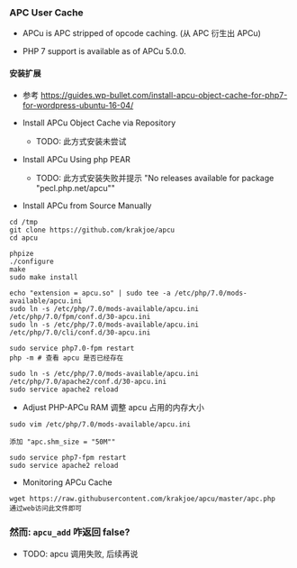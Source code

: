 ### APC User Cache
* APCu is APC stripped of opcode caching. (从 APC 衍生出 APCu)

* PHP 7 support is available as of APCu 5.0.0.


#### 安装扩展
* 参考 https://guides.wp-bullet.com/install-apcu-object-cache-for-php7-for-wordpress-ubuntu-16-04/

* Install APCu Object Cache via Repository
    * TODO: 此方式安装未尝试

* Install APCu Using php PEAR
    * TODO: 此方式安装失败并提示 "No releases available for package "pecl.php.net/apcu""

* Install APCu from Source Manually
```
cd /tmp
git clone https://github.com/krakjoe/apcu
cd apcu

phpize
./configure
make
sudo make install

echo "extension = apcu.so" | sudo tee -a /etc/php/7.0/mods-available/apcu.ini
sudo ln -s /etc/php/7.0/mods-available/apcu.ini /etc/php/7.0/fpm/conf.d/30-apcu.ini
sudo ln -s /etc/php/7.0/mods-available/apcu.ini /etc/php/7.0/cli/conf.d/30-apcu.ini

sudo service php7.0-fpm restart
php -m # 查看 apcu 是否已经存在

sudo ln -s /etc/php/7.0/mods-available/apcu.ini /etc/php/7.0/apache2/conf.d/30-apcu.ini
sudo service apache2 reload
```

* Adjust PHP-APCu RAM 调整 apcu 占用的内存大小
```
sudo vim /etc/php/7.0/mods-available/apcu.ini

添加 "apc.shm_size = "50M""

sudo service php7-fpm restart
sudo service apache2 reload
```

* Monitoring APCu Cache
```
wget https://raw.githubusercontent.com/krakjoe/apcu/master/apc.php
通过web访问此文件即可
```


### 然而: `apcu_add` 咋返回 false?
* TODO: apcu 调用失败, 后续再说
